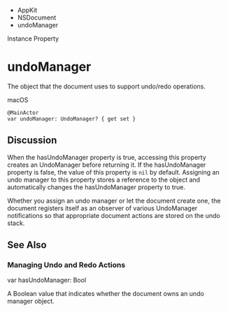 

- AppKit
- NSDocument
-  undoManager 

Instance Property

# undoManager

The object that the document uses to support undo/redo operations.

macOS

``` source
@MainActor
var undoManager: UndoManager? { get set }
```

## Discussion

When the hasUndoManager property is true, accessing this property creates an UndoManager before returning it. If the hasUndoManager property is false, the value of this property is `nil` by default. Assigning an undo manager to this property stores a reference to the object and automatically changes the hasUndoManager property to true.

Whether you assign an undo manager or let the document create one, the document registers itself as an observer of various UndoManager notifications so that appropriate document actions are stored on the undo stack.

## See Also

### Managing Undo and Redo Actions

var hasUndoManager: Bool

A Boolean value that indicates whether the document owns an undo manager object.

